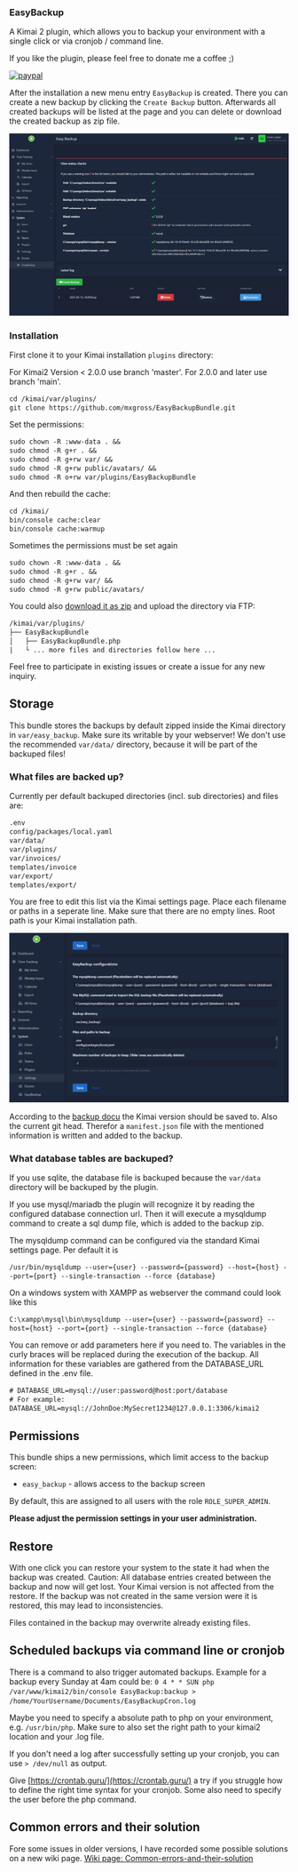 ### EasyBackup

A Kimai 2 plugin, which allows you to backup your environment with a single click or via cronjob / command line.

If you like the plugin, please feel free to donate me a coffee ;)

[![paypal](https://www.paypalobjects.com/en_US/i/btn/btn_donate_LG.gif)](https://www.paypal.com/donate?hosted_button_id=XQD3PMPANZNG4)

After the installation a new menu entry `EasyBackup` is created. There you can create a new backup
by clicking the `Create Backup` button. Afterwards all created backups will be listed at the page
and you can delete or download the created backup as zip file.

![Kimai2 Easy Backup Plugin Bundle](https://github.com/mxgross/EasyBackupBundle/blob/main/screenshot.jpg?raw=true)

### Installation

First clone it to your Kimai installation `plugins` directory:

For Kimai2 Version < 2.0.0 use branch 'master'.
For 2.0.0 and later use branch 'main'.

```
cd /kimai/var/plugins/
git clone https://github.com/mxgross/EasyBackupBundle.git
```
Set the permissions:
```
sudo chown -R :www-data . &&
sudo chmod -R g+r . &&
sudo chmod -R g+rw var/ &&
sudo chmod -R g+rw public/avatars/ &&
sudo chmod -R o+rw var/plugins/EasyBackupBundle
```

And then rebuild the cache:
```
cd /kimai/
bin/console cache:clear
bin/console cache:warmup
```
Sometimes the permissions must be set again

```
sudo chown -R :www-data . &&
sudo chmod -R g+r . &&
sudo chmod -R g+rw var/ &&
sudo chmod -R g+rw public/avatars/
```

You could also [download it as zip](https://github.com/mxgross/EasyBackupBundle/archive/main.zip) and upload the directory via FTP:

```
/kimai/var/plugins/
├── EasyBackupBundle
│   ├── EasyBackupBundle.php
|   └ ... more files and directories follow here ...
```

Feel free to participate in existing issues or create a issue for any new inquiry.

## Storage

This bundle stores the backups by default zipped inside the Kimai directory in `var/easy_backup`.
Make sure its writable by your webserver! We don't use the recommended 
`var/data/` directory, because it will be part of the backuped files!

### What files are backed up?

Currently per default backuped directories (incl. sub directories) and files are:

```
.env
config/packages/local.yaml
var/data/
var/plugins/
var/invoices/
templates/invoice
var/export/
templates/export/
```
You are free to edit this list via the Kimai settings page. Place each filename or paths in a seperate line. Make sure that there are no empty lines. Root path is your Kimai installation path.

![Update the paths to your needs](https://github.com/mxgross/EasyBackupBundle/blob/main/screenshot_files_and_paths_to_be_backed_up.jpg?raw=true)

According to the [backup docu](https://www.kimai.org/documentation/backups.html) the Kimai version should be saved to.
Also the current git head.
Therefor a `manifest.json` file with the mentioned information is written and added to the backup.

### What database tables are backuped?

If you use sqlite, the database file is backuped because the `var/data` directory will be backuped by the plugin.

If you use mysql/mariadb the plugin will recognize it by reading the configured database connection url.
Then it will execute a mysqldump command to create a sql dump file, which is added to the backup zip.

The mysqldump command can be configured via the standard Kimai settings page.
Per default it is
```
/usr/bin/mysqldump --user={user} --password={password} --host={host} --port={port} --single-transaction --force {database}
```

On a windows system with XAMPP as webserver the command could look like this
```
C:\xampp\mysql\bin\mysqldump --user={user} --password={password} --host={host} --port={port} --single-transaction --force {database}
```

You can remove or add parameters here if you need to. The variables in the curly braces will be replaced during the execution of the backup. All information for these variables are gathered from the DATABASE_URL defined in the .env file.
```
# DATABASE_URL=mysql://user:password@host:port/database
# For example:
DATABASE_URL=mysql://JohnDoe:MySecret1234@127.0.0.1:3306/kimai2
```

## Permissions

This bundle ships a new permissions, which limit access to the backup screen:

- `easy_backup` - allows access to the backup screen

By default, this are assigned to all users with the role `ROLE_SUPER_ADMIN`.

**Please adjust the permission settings in your user administration.** 

## Restore
With one click you can restore your system to the state it had when the backup was created.
Caution: All database entries created between the backup and now will get lost. Your Kimai version is not affected from the restore. If the backup was not created in the same version were it is restored, this may lead to inconsistencies.

Files contained in the backup may overwrite already existing files.

## Scheduled backups via command line or cronjob
There is a command to also trigger automated backups. 
Example for a backup every Sunday at 4am could be:
```0 4 * * SUN php /var/www/kimai2/bin/console EasyBackup:backup > /home/YourUsername/Documents/EasyBackupCron.log```

Maybe you need to specify a absolute path to php on your environment, e.g. `/usr/bin/php`.
Make sure to also set the right path to your kimai2 location and your .log file.

If you don't need a log after successfully setting up your cronjob, you can use `> /dev/null` as output.

Give [https://crontab.guru/](https://crontab.guru/) a try if you struggle how to define the right time syntax for your cronjob.
Some also need to specify the user before the php command.

## Common errors and their solution
Fore some issues in older versions, I have recorded some possible solutions on a new wiki page.
[Wiki page: Common-errors-and-their-solution](https://github.com/mxgross/EasyBackupBundle/wiki/Common-errors-and-their-solution)

